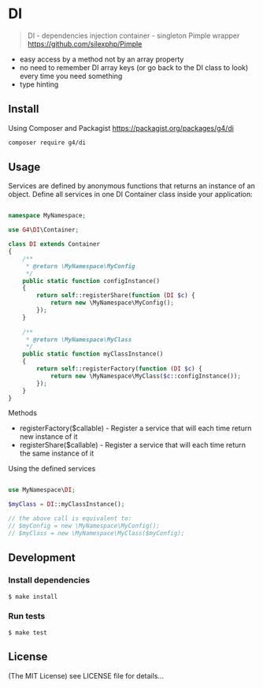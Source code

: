DI
==========

> DI - dependencies injection container - singleton Pimple wrapper
https://github.com/silexphp/Pimple

* easy access by a method not by an array property
* no need to remember DI array keys (or go back to the DI class to look) every time you need something
* type hinting

## Install

Using Composer and Packagist
https://packagist.org/packages/g4/di

```sh
composer require g4/di
```

## Usage

Services are defined by anonymous functions that returns an instance of an object. Define all services in one DI Container class inside your application:
```php

namespace MyNamespace;

use G4\DI\Container;

class DI extends Container
{
    /**
     * @return \MyNamespace\MyConfig
     */
    public static function configInstance()
    {
        return self::registerShare(function (DI $c) {
            return new \MyNamespace\MyConfig();
        });
    }
    
    /**
     * @return \MyNamespace\MyClass
     */
    public static function myClassInstance()
    {
        return self::registerFactory(function (DI $c) {
            return new \MyNamespace\MyClass($c::configInstance());
        });
    }
}
```
Methods
* registerFactory($callable) - Register a service that will each time return new instance of it
* registerShare($callable) - Register a service that will each time return the same instance of it


Using the defined services
```php

use MyNamespace\DI;

$myClass = DI::myClassInstance();

// the above call is equivalent to:
// $myConfig = new \MyNamespace\MyConfig();
// $myClass = new \MyNamespace\MyClass($myConfig);
```

## Development

### Install dependencies

    $ make install

### Run tests

    $ make test

## License

(The MIT License)
see LICENSE file for details...
